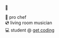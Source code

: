:cactus: 

🔪 pro chef
<br />💿 living room musician
<br />💻 student @ <a href="https://www.get-coding.ca/">get coding</a>
